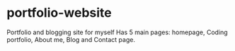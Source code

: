 # portfolio-website
Portfolio and blogging site for myself 
Has 5 main pages: homepage, Coding portfolio, About me, Blog and Contact page.
